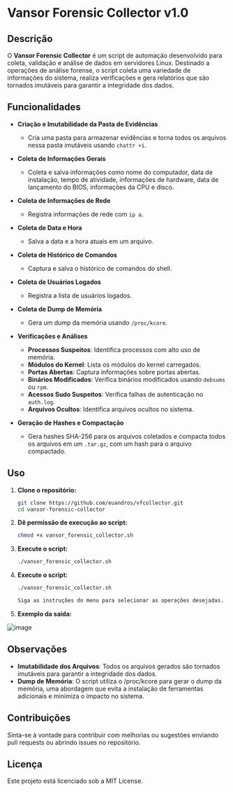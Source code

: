# Vansor Forensic Collector v1.0

## Descrição

O **Vansor Forensic Collector** é um script de automação desenvolvido para coleta, validação e análise de dados em servidores Linux. Destinado a operações de análise forense, o script coleta uma variedade de informações do sistema, realiza verificações e gera relatórios que são tornados imutáveis para garantir a integridade dos dados.

## Funcionalidades

- **Criação e Imutabilidade da Pasta de Evidências**
  - Cria uma pasta para armazenar evidências e torna todos os arquivos nessa pasta imutáveis usando `chattr +i`.

- **Coleta de Informações Gerais**
  - Coleta e salva informações como nome do computador, data de instalação, tempo de atividade, informações de hardware, data de lançamento do BIOS, informações da CPU e disco.

- **Coleta de Informações de Rede**
  - Registra informações de rede com `ip a`.

- **Coleta de Data e Hora**
  - Salva a data e a hora atuais em um arquivo.

- **Coleta de Histórico de Comandos**
  - Captura e salva o histórico de comandos do shell.

- **Coleta de Usuários Logados**
  - Registra a lista de usuários logados.

- **Coleta de Dump de Memória**
  - Gera um dump da memória usando `/proc/kcore`.

- **Verificações e Análises**
  - **Processos Suspeitos**: Identifica processos com alto uso de memória.
  - **Módulos do Kernel**: Lista os módulos do kernel carregados.
  - **Portas Abertas**: Captura informações sobre portas abertas.
  - **Binários Modificados**: Verifica binários modificados usando `debsums` ou `rpm`.
  - **Acessos Sudo Suspeitos**: Verifica falhas de autenticação no `auth.log`.
  - **Arquivos Ocultos**: Identifica arquivos ocultos no sistema.

- **Geração de Hashes e Compactação**
  - Gera hashes SHA-256 para os arquivos coletados e compacta todos os arquivos em um `.tar.gz`, com um hash para o arquivo compactado.

## Uso

1. **Clone o repositório:**
   ```bash
   git clone https://github.com/euandros/vfcollector.git
   cd vansor-forensic-collector
   ```
   
2. **Dê permissão de execução ao script:**
   ```bash
   chmod +x vansor_forensic_collector.sh
   ```
   
3. **Execute o script:**
   ```bash
   ./vansor_forensic_collector.sh
   ```
   
3. **Execute o script:**
   ```bash
   ./vansor_forensic_collector.sh
   
   Siga as instruções do menu para selecionar as operações desejadas.
   ```

3. **Exemplo da saída:**

![image](https://github.com/user-attachments/assets/c6d3d156-a9fc-42d3-ab03-5052bb22bf0c)


## Observações

* **Imutabilidade dos Arquivos**: Todos os arquivos gerados são tornados imutáveis para garantir a integridade dos dados.
* **Dump de Memória**: O script utiliza o /proc/kcore para gerar o dump da memória, uma abordagem que evita a instalação de ferramentas adicionais e minimiza o impacto no sistema.

## Contribuições
Sinta-se à vontade para contribuir com melhorias ou sugestões enviando pull requests ou abrindo issues no repositório.

## Licença
Este projeto está licenciado sob a MIT License.

